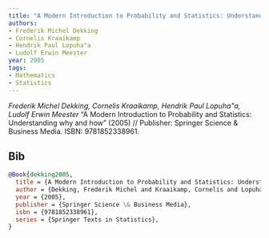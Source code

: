 ```yaml
---
title: "A Modern Introduction to Probability and Statistics: Understanding why and how"
authors:
- Frederik Michel Dekking
- Cornelis Kraaikamp
- Hendrik Paul Lopuha"a
- Ludolf Erwin Meester
year: 2005
tags:
- Mathematics
- Statistics
---
```


<i>Frederik Michel Dekking, Cornelis Kraaikamp, Hendrik Paul Lopuha\"a, Ludolf Erwin Meester</i> <span title="">“A Modern Introduction to Probability and Statistics: Understanding why and how”</span> (2005) // Publisher: Springer Science \& Business Media. ISBN:&nbsp;9781852338961.

## Bib

```bib
@Book{dekking2005,
  title = {A Modern Introduction to Probability and Statistics: Understanding why and how},
  author = {Dekking, Frederik Michel and Kraaikamp, Cornelis and Lopuha\"a, Hendrik Paul and Meester, Ludolf Erwin},
  year = {2005},
  publisher = {Springer Science \& Business Media},
  isbn = {9781852338961},
  series = {Springer Texts in Statistics},
}
```
